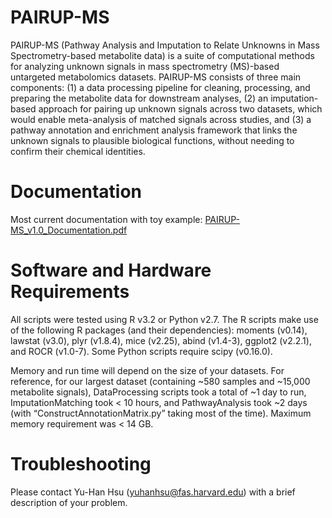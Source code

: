 # PAIRUP-MS

PAIRUP-MS (Pathway Analysis and Imputation to Relate Unknowns in Mass Spectrometry-based metabolite data) is a suite of computational methods for analyzing unknown signals in mass spectrometry (MS)-based untargeted metabolomics datasets. PAIRUP-MS consists of three main components: (1) a data processing pipeline for cleaning, processing, and preparing the metabolite data for downstream analyses, (2) an imputation-based approach for pairing up unknown signals across two datasets, which would enable meta-analysis of matched signals across studies, and (3) a pathway annotation and enrichment analysis framework that links the unknown signals to plausible biological functions, without needing to confirm their chemical identities.

# Documentation

Most current documentation with toy example: [PAIRUP-MS_v1.0_Documentation.pdf](PAIRUP-MS_v1.0_Documentation.pdf)

# Software and Hardware Requirements

All scripts were tested using R v3.2 or Python v2.7. The R scripts make use of the following R packages (and their dependencies): moments (v0.14), lawstat (v3.0), plyr (v1.8.4), mice (v2.25), abind (v1.4-3), ggplot2 (v2.2.1), and ROCR (v1.0-7). Some Python scripts require scipy (v0.16.0).

Memory and run time will depend on the size of your datasets. For reference, for our largest dataset (containing ~580 samples and ~15,000 metabolite signals), DataProcessing scripts took a total of ~1 day to run, ImputationMatching took < 10 hours, and PathwayAnalysis took ~2 days (with “ConstructAnnotationMatrix.py” taking most of the time). Maximum memory requirement was < 14 GB.

# Troubleshooting

Please contact Yu-Han Hsu (yuhanhsu@fas.harvard.edu) with a brief description of your problem.
